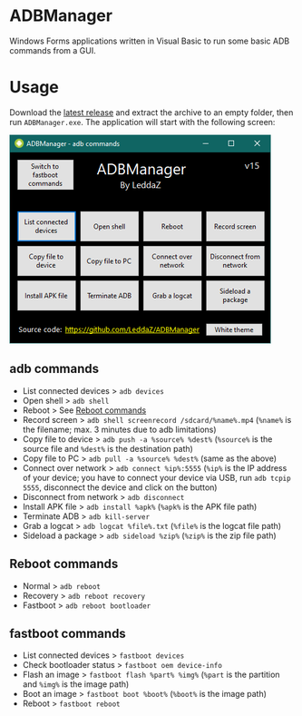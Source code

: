 # ADBManager
Windows Forms applications written in Visual Basic to run some basic ADB commands from a GUI.

# Usage
Download the [latest release](https://github.com/LeddaZ/ADBManager/releases/latest) and extract the archive to an empty folder, then run `ADBManager.exe`. The application will start with the following screen:

![adb](https://github.com/LeddaZ/ADBManager/blob/master/pics/adb.png)

## adb commands
- List connected devices > `adb devices`
- Open shell > `adb shell`
- Reboot > See [Reboot commands](https://github.com/LeddaZ/ADBManager/blob/master/README.md#reboot-commands)
- Record screen > `adb shell screenrecord /sdcard/%name%.mp4` (`%name%` is the filename; max. 3 minutes due to adb limitations)
- Copy file to device > `adb push -a %source% %dest%` (`%source%` is the source file and `%dest%` is the destination path)
- Copy file to PC > `adb pull -a %source% %dest%` (same as the above)
- Connect over network > `adb connect %ip%:5555` (`%ip%` is the IP address of your device; you have to connect your device via USB, run `adb tcpip 5555`, disconnect the device and click on the button)
- Disconnect from network > `adb disconnect`
- Install APK file > `adb install %apk%` (`%apk%` is the APK file path)
- Terminate ADB > `adb kill-server`
- Grab a logcat > `adb logcat %file%.txt` (`%file%` is the logcat file path)
- Sideload a package > `adb sideload %zip%` (`%zip%` is the zip file path)

## Reboot commands
- Normal > `adb reboot`
- Recovery > `adb reboot recovery`
- Fastboot > `adb reboot bootloader`

## fastboot commands
- List connected devices > `fastboot devices`
- Check bootloader status > `fastboot oem device-info`
- Flash an image > `fastboot flash %part% %img%` (`%part` is the partition and `%img%` is the image path)
- Boot an image > `fastboot boot %boot%` (`%boot%` is the image path)
- Reboot > `fastboot reboot`

